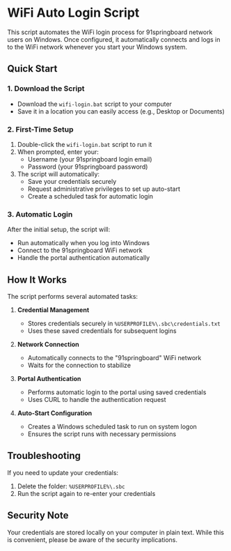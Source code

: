 # WiFi Auto Login Script

This script automates the WiFi login process for 91springboard network users on Windows. Once configured, it automatically connects and logs in to the WiFi network whenever you start your Windows system.

## Quick Start

### 1. Download the Script

- Download the `wifi-login.bat` script to your computer
- Save it in a location you can easily access (e.g., Desktop or Documents)

### 2. First-Time Setup

1. Double-click the `wifi-login.bat` script to run it
2. When prompted, enter your:
   - Username (your 91springboard login email)
   - Password (your 91springboard password)
3. The script will automatically:
   - Save your credentials securely
   - Request administrative privileges to set up auto-start
   - Create a scheduled task for automatic login

### 3. Automatic Login

After the initial setup, the script will:

- Run automatically when you log into Windows
- Connect to the 91springboard WiFi network
- Handle the portal authentication automatically

## How It Works

The script performs several automated tasks:

1. **Credential Management**

   - Stores credentials securely in `%USERPROFILE%\.sbc\credentials.txt`
   - Uses these saved credentials for subsequent logins

2. **Network Connection**

   - Automatically connects to the "91springboard" WiFi network
   - Waits for the connection to stabilize

3. **Portal Authentication**

   - Performs automatic login to the portal using saved credentials
   - Uses CURL to handle the authentication request

4. **Auto-Start Configuration**
   - Creates a Windows scheduled task to run on system logon
   - Ensures the script runs with necessary permissions

## Troubleshooting

If you need to update your credentials:

1. Delete the folder: `%USERPROFILE%\.sbc`
2. Run the script again to re-enter your credentials

## Security Note

Your credentials are stored locally on your computer in plain text. While this is convenient, please be aware of the security implications.
